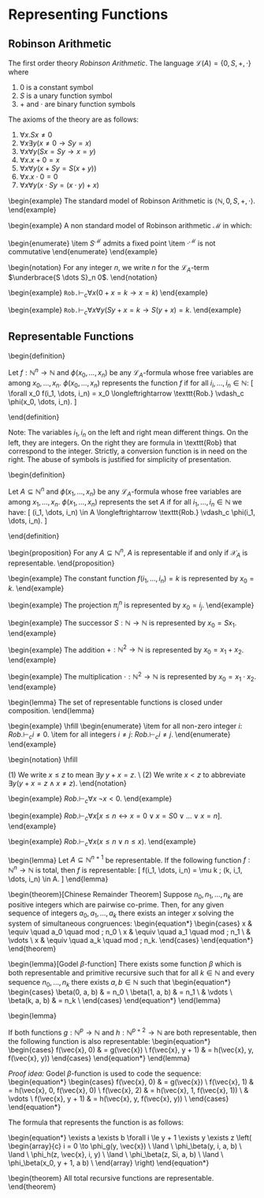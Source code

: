 # Representing Functions

## Robinson Arithmetic

The first order theory _Robinson Arithmetic_. The language
$\mathcal{L}(A) = \{0, S, +, \cdot \}$ where

1. $0$ is a constant symbol
2. $S$ is a unary function symbol
3. $+$ and $\cdot$ are binary function symbols

The axioms of the theory are as follows:

1. $\forall x. Sx \neq 0$
2. $\forall x \exists y (x \neq 0 \to Sy = x)$
3. $\forall x \forall y (Sx = Sy \to x = y)$
4. $\forall x. x + 0 = x$
5. $\forall x \forall y (x + Sy = S(x + y))$
6. $\forall x. x \cdot 0 = 0$
7. $\forall x \forall y (x \cdot Sy = (x \cdot y) + x)$


\begin{example}
The standard model of Robinson Arithmetic is $\langle \mathbb{N}, 0, S, +, \cdot \rangle$.
\end{example}


\begin{example}
A non standard model of Robinson arithmetic $\mathcal{M}$ in which:

\begin{enumerate}
\item $S^\mathcal{M}$ admits a fixed point
\item $\cdot^\mathcal{M}$ is not commutative
\end{enumerate}
\end{example}


\begin{notation}
For any integer $n$, we write $n$ for the $\mathcal{L}_A$-term $\underbrace{S \dots S}_n 0$.
\end{notation}


\begin{example}
$\texttt{Rob.} \vdash_c \forall x (0 + x = k \to x = k)$
\end{example}


\begin{example}
$\texttt{Rob.} \vdash_c \forall x \forall y (Sy + x = k \to S(y + x) = k$.
\end{example}


## Representable Functions

\begin{definition}

Let $f : \mathbb{N}^n \to \mathbb{N}$ and $\phi(x_0, \dots, x_n)$ be
any $\mathcal{L}_A$-formula whose free variables are among $x_0, \dots, x_n$.
$\phi(x_0, \dots, x_n)$ represents the function $f$ if for all $i_i,
\dots, i_n \in \mathbb{N}$:
\[
\forall x_0 f(i_1, \dots, i_n) = x_0 \longleftrightarrow \texttt{Rob.} \vdash_c \phi(x_0, \dots, i_n).
\]

\end{definition}

Note: The variables $i_1, i_n$ on the left and right mean different things. On
the left, they are integers. On the right they are formula in \texttt{Rob}
that correspond to the integer. Strictly, a conversion function is in need on
the right. The abuse of symbols is justified for simplicity of presentation.


\begin{definition}

Let $A \subseteq \mathbb{N}^n$ and $\phi(x_1, \dots, x_n)$ be any
$\mathcal{L}_A$-formula whose free variables are among $x_1, \dots,
x_n$.  $\phi(x_1, \dots, x_n)$ represents the set $A$ if for all $i_1,
\dots, i_n \in \mathbb{N}$ we have:
\[
(i_1, \dots, i_n) \in A \longleftrightarrow \texttt{Rob.} \vdash_c \phi(i_1, \dots, i_n).
\]

\end{definition}


\begin{proposition}
For any $A \subseteq \mathbb{N}^n$, $A$ is representable if and only if
$\mathcal{X}_A$ is representable.
\end{proposition}


\begin{example}
The constant function $f(i_1, \dots, i_n) = k$ is represented by $x_0 = k$.
\end{example}


\begin{example}
The projection $\pi_j^n$ is represented by $x_0 = i_j$.
\end{example}


\begin{example}
The successor $S: \mathbb{N} \to \mathbb{N}$ is represented by $x_0 = Sx_1$.
\end{example}


\begin{example}
The addition $+ : \mathbb{N}^2 \to \mathbb{N}$ is represented by $x_0 = x_1 + x_2$.
\end{example}


\begin{example}
The multiplication $\cdot : \mathbb{N}^2 \to \mathbb{N}$ is represented by $x_0 = x_1 \cdot x_2$.
\end{example}


\begin{lemma}
The set of representable functions is closed under composition.
\end{lemma}


\begin{example}
\hfill
\begin{enumerate}
\item for all non-zero integer $i$: $Rob. \vdash_c i \neq 0$.
\item for all integers $i \neq j$: $Rob. \vdash_c i \neq j$.
\end{enumerate}
\end{example}


\begin{notation}
\hfill

(1) We write $x \le z$ to mean $\exists y \; y + x = z$. \\
(2) We write $x < z$ to abbreviate $\exists y (y + x = z \land x \neq z)$.
\end{notation}


\begin{example}
$Rob. \vdash_c \forall x \; \neg x < 0$.
\end{example}


\begin{example}
$Rob. \vdash_c \forall x [x \le n \longleftrightarrow x = 0 \lor x = S0 \lor \dots \lor x = n]$.
\end{example}


\begin{example}
$Rob. \vdash_c \forall x (x \le n \lor n \le x)$.
\end{example}


\begin{lemma}
Let $A \subseteq \mathbb{N}^{n + 1}$ be representable. If the following function
$f : \mathbb{N}^n \to \mathbb{N}$ is total, then $f$ is representable:
\[
f(i_1, \dots, i_n) = \mu k \; (k, i_1, \dots, i_n) \in A.
\]
\end{lemma}


\begin{theorem}[Chinese Remainder Theorem]
Suppose $n_0, n_1, \dots, n_k$ are positive integers which are pairwise co-prime.
Then, for any given sequence of integers $a_0, a_1, \dots, a_k$ there exists an
integer $x$ solving the system of simultaneous congruences:
\begin{equation*}
\begin{cases}
x & \equiv \quad a_0 \quad mod \; n_0 \\
x & \equiv \quad a_1 \quad mod \; n_1 \\
  & \vdots \\
x & \equiv \quad a_k \quad mod \; n_k.
\end{cases}
\end{equation*}
\end{theorem}


\begin{lemma}[Godel $\beta$-function]
There exists some function $\beta$ which is both representable and primitive
recursive such that for all $k \in \mathbb{N}$ and every sequence
$n_0, \dots, n_k$ there exists $a, b \in \mathbb{N}$ such that
\begin{equation*}
\begin{cases}
\beta(0, a, b) & = n_0 \\
\beta(1, a, b) & = n_1 \\
               & \vdots \\
\beta(k, a, b) & = n_k \\
\end{cases}
\end{equation*}
\end{lemma}


\begin{lemma}

If both functions $g : \mathbb{N}^p \to \mathbb{N}$ and $h :
\mathbb{N}^{p + 2} \to \mathbb{N}$ are both representable,
then the following function is also representable:
\begin{equation*}
\begin{cases}
f(\vec{x}, 0) & = g(\vec{x}) \\
f(\vec{x}, y + 1) & = h(\vec{x}, y, f(\vec{x}, y))
\end{cases}
\end{equation*}
\end{lemma}

*Proof idea:* Godel $\beta$-function is used to code the sequence:
\begin{equation*}
\begin{cases}
f(\vec{x}, 0) & = g(\vec{x}) \\
f(\vec{x}, 1) & = h(\vec{x}, 0, f(\vec{x}, 0)  \\
f(\vec{x}, 2) & = h(\vec{x}, 1, f(\vec{x}, 1)) \\
              & \vdots                       \\
f(\vec{x}, y + 1) & = h(\vec{x}, y, f(\vec{x}, y)) \\
\end{cases}
\end{equation*}

The formula that represents the function is as follows:

\begin{equation*}
\exists a \exists b \forall i \le y + 1 \exists y \exists z
\left(
\begin{array}{c}
i = 0 \to \phi_g(y, \vec{x}) \\
\land \\
\phi_\beta(y, i, a, b) \\
\land \\
\phi_h(z, \vec{x}, i, y) \\
\land \\
\phi_\beta(z, Si, a, b) \\
\land \\
\phi_\beta(x_0, y + 1, a b) \\
\end{array}
\right)
\end{equation*}


\begin{theorem}
All total recursive functions are representable.
\end{theorem}
